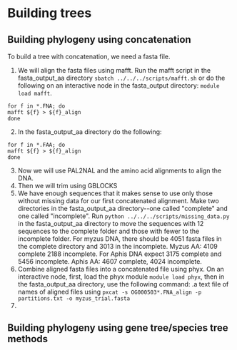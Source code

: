 # Building trees

## Building phylogeny using concatenation

To build a tree with concatenation, we need a fasta file.

1) We will align the fasta files using mafft. Run the mafft script in the fasta_output_aa directory `sbatch ../../../scripts/mafft.sh` or do the following on an interactive node in the fasta_output directory: `module load mafft`.
```
for f in *.FNA; do
mafft ${f} > ${f}_align
done
```
2) In the fasta_output_aa directory do the following:
```
for f in *.FAA; do
mafft ${f} > ${f}_align
done
```
3) Now we will use PAL2NAL and the amino acid alignments to align the DNA.
4) Then we will trim using GBLOCKS
5) We have enough sequences that it makes sense to use only those without missing data for our first concatenated alignment. Make two directories in the fasta_output_aa directory--one called "complete" and one called "incomplete". Run `python ../../../scripts/missing_data.py` in the fasta_output_aa directory to move the sequences with 12 sequences to the complete folder and those with fewer to the incomplete folder. For myzus DNA, there should be 4051 fasta files in the complete directory and 3013 in the incomplete. Myzus AA: 4109 complete 2188 incomplete. For Aphis DNA expect 3175 complete and 5456 incomplete. Aphis AA: 4607 complete, 4024 incomplete. 
6) Combine aligned fasta files into a concatenated file using phyx. On an interactive node, first, load the phyx module `module load phyx`, then in the fasta_output_aa directory, use the following command: .a text file of names of aligned files using `pxcat -s OG000503*.FNA_align -p partitions.txt -o myzus_trial.fasta`
7) 

## Building phylogeny using gene tree/species tree methods
